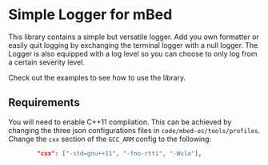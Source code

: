 # Simple Logger for mBed

This library contains a simple but versatile logger. Add you own formatter or easily quit logging by exchanging the terminal logger with a null logger. The Logger is also equipped with a log level so you can choose to only log from a certain severity level.

Check out the examples to see how to use the library.

## Requirements

You will need to enable C++11 compilation. This can be achieved by changing the three json configurations files in `code/mbed-os/tools/profiles`. Change the `cxx` section of the `GCC_ARM` config to the following:

```json
        "cxx": ["-std=gnu++11", "-fno-rtti", "-Wvla"],
```
